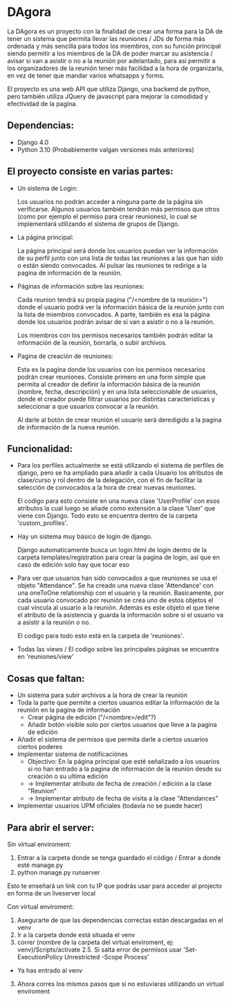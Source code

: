 # DAgora

La DAgora es un proyecto con la finalidad de crear una forma para la DA de tener un sistema que permita llevar las reuniones / JDs de forma más ordenada
y más sencilla para todos los miembros, con su función principal siendo permitir a los miembros de la DA de poder marcar su asistencia / avisar si van a asistir
o no a la reunión por adelantado, para así permitir a los organizadores de la reunión tener más facilidad a la hora de organizarla, en vez de tener que mandar varios 
whatsapps y forms.

El proyecto es una web API que utiliza Django, una backend de python, pero también utiliza JQuery de javascript para mejorar la comodidad y efectividad de la pagina.

Dependencias:
-
- Django 4.0
- Python 3.10 (Probablemente valgan versiones más anteriores)

El proyecto consiste en varias partes:
- 
- Un sistema de Login:

    Los usuarios no podrán acceder a ninguna parte de la página sin verificarse. Algunos usuarios también tendrán más permisos que otros (como por ejemplo el permiso para crear 
    reuniones), lo cual se implementará utilizando el sistema de grupos de Django. 
  
 - La página principal:
  
    La página principal será donde los usuarios puedan ver la información de su perfil junto con una lista de todas las reuniones a las que han sido o están siendo 
    convocados. Al pulsar las reuniones te redirige a la pagina de información de la reunión.
  
 - Páginas de información sobre las reuniones:
  
    Cada reunion tendrá su propia pagina ("/<nombre de la reunión>") donde el usuario podrá ver la información básica de la reunión junto con la lista de miembros convocados.
    A parte, también es esa la página donde los usuarios podrán avisar de si van a asistir o no a la reunión.

    Los miembros con los permisos necesarios también podrán editar la información de la reunión, borrarla, o subir archivos.
  
 - Pagina de creación de reuniones:
 
    Esta es la pagina donde los usuarios con los permisos necesarios podrán crear reuniones. Consiste primero en una form simple que permita al creador de definir la
    información básica de la reunión (nombre, fecha, descripción) y en una lista seleccionable de usuarios, donde el creador puede filtrar usuarios por distintas 
    características y seleccionar a que usuarios convocar a la reunión.

    Al darle al botón de crear reunión el usuario será deredigido a la pagina de información de la nueva reunión.
    
    
Funcionalidad:
-
- Para los perfiles actualmente se está utilizando el sistema de perfiles de django, pero se ha ampliado para añadir a cada Usuario los atributos de clase/curso y
rol dentro de la delegación, con el fin de facilitar la selección de convocados a la hora de crear nuevas reuniones. 

  El codigo para esto consiste en una nueva clase 'UserProfile' con esos atributos la cual luego se añade como extensión a la clase 'User' que viene con Django.
  Todo esto se encuentra dentro de la carpeta 'custom_profiles'.

- Hay un sistema muy básico de login de django. 

  Django automaticamente busca un login.html de login dentro de la carpeta templates/registration para crear la pagina de login, así que en caso de edición solo 
  hay que tocar eso

- Para ver que usuarios han sido convocados a que reuniones se usa el objeto "Attendance". Se ha creado una nueva clase 'Attendance' con una oneToOne relationship 
con el usuario y la reunión. Basicamente, por cada usuario convocado por reunión se crea uno de estos objetos el cual vincula al usuario a la reunión. Además es este
objeto el que tiene el atributo de la asistencia y guarda la información sobre si el usuario va a asistir a la reunión o no.

  El codigo para todo esto está en la carpeta de 'reuniones'.
  
- Todas las views / El codigo sobre las principales páginas se encuentra en 'reuniones/view'

Cosas que faltan:
 -
 - Un sistema para subir archivos a la hora de crear la reunión
 - Toda la parte que permite a ciertos usuarios editar la información de la reunión en la pagina de información
    - Crear página de edición ("/&lt;nombre>/edit"?)
    - Añadir botón visible solo por ciertos usuarios que lleve a la pagina de edición 
 - Añadir el sistema de permisos que permita darle a ciertos usuarios ciertos poderes
 - Implementar sistema de notificaciónes
    - Objectivo: En la página principal que esté señalizado a los usuarios si no han entrado a la pagina de información de la reunión desde su creación o su ultima
    edición
    - → Implementar atributo de fecha de creación / edición a la clase "Reunion"
    - → Implementar atributo de fecha de visita a la clase "Attendances"
 -  Implementar usuarios UPM oficiales (todavía no se puede hacer)



Para abrir el server:
-
Sin virtual enviroment:

   1. Entrar a la carpeta donde se tenga guardado el código / Entrar a donde esté manage.py 
   2. python manage.py runserver
    
   Esto te enseñará un link con tu IP que podrás usar para acceder al projecto en forma de un liveserver local

Con virtual enviroment:

   1. Asegurarte de que las dependencias correctas están descargadas en el venv
   3. Ir a la carpeta donde está situada el venv
   2. correr (nombre de la carpeta del virtual enviroment, ej: venv)/Scripts/activate
   2.5. Si salta error de permisos usar 'Set-ExecutionPolicy Unrestricted -Scope Process'
   - Ya has entrado al venv
   3. Ahora corres los mismos pasos que si no estuviaras utilizando un virtual enviroment
 
 
 
  
  
